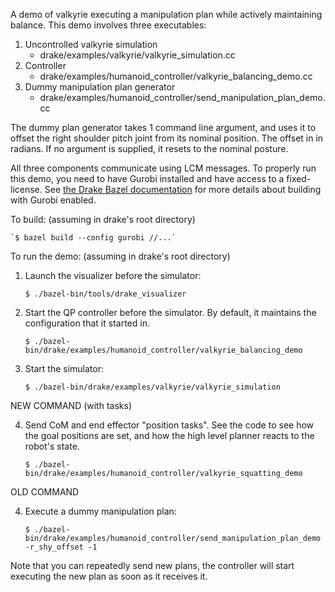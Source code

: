 A demo of valkyrie executing a manipulation plan while actively maintaining
balance. This demo involves three executables:

1. Uncontrolled valkyrie simulation
    * drake/examples/valkyrie/valkyrie_simulation.cc
2. Controller
    * drake/examples/humanoid_controller/valkyrie_balancing_demo.cc
3. Dummy manipulation plan generator
    * drake/examples/humanoid_controller/send_manipulation_plan_demo.cc

The dummy plan generator takes 1 command line argument, and uses it to offset
the right shoulder pitch joint from its nominal position. The offset in in
radians. If no argument is supplied, it resets to the nominal posture.

All three components communicate using LCM messages. To properly run this demo,
you need to have Gurobi installed and have access to a fixed-license.
See [the Drake Bazel documentation](http://drake.mit.edu/bazel.html?highlight=gurobi)
for more details about building with Gurobi enabled.

To build: (assuming in drake's root directory)

    `$ bazel build --config gurobi //...`

To run the demo: (assuming in drake's root directory)

1. Launch the visualizer before the simulator:

    `$ ./bazel-bin/tools/drake_visualizer`

2. Start the QP controller before the simulator. By default, it maintains the configuration that it started in.

    `$ ./bazel-bin/drake/examples/humanoid_controller/valkyrie_balancing_demo`

3. Start the simulator:

    `$ ./bazel-bin/drake/examples/valkyrie/valkyrie_simulation`

NEW COMMAND (with tasks)

4. Send CoM and end effector "position tasks". See the code to see how the goal positions are set, and how the high level planner reacts to the robot's state.

    `$ ./bazel-bin/drake/examples/humanoid_controller/valkyrie_squatting_demo`


OLD COMMAND

4. Execute a dummy manipulation plan:

    `$ ./bazel-bin/drake/examples/humanoid_controller/send_manipulation_plan_demo -r_shy_offset -1`

Note that you can repeatedly send new plans, the controller will start executing
the new plan as soon as it receives it.
